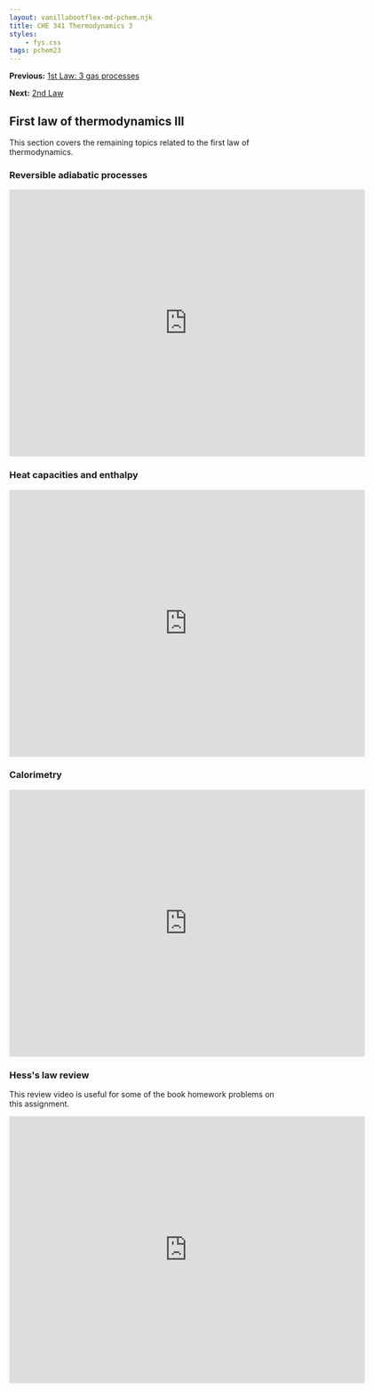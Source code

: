 ```yaml
---
layout: vanillabootflex-md-pchem.njk
title: CHE 341 Thermodynamics 3
styles:
    - fys.css
tags: pchem23
---
```


**Previous:** [1st Law: 3 gas processes](/pchem1-thermo-02)

**Next:** [2nd Law](/pchem1-thermo-04-2nd-law)

## First law of thermodynamics III

This section covers the remaining topics related to the first law of thermodynamics.

### Reversible adiabatic processes

<iframe width="640" height="480" src="https://www.youtube.com/embed/4U68KJU3AhU?si=WZPBpMvVjhewf5dw" title="YouTube video player" frameborder="0" allow="accelerometer; autoplay; clipboard-write; encrypted-media; gyroscope; picture-in-picture; web-share" allowfullscreen></iframe>

### Heat capacities and enthalpy

<iframe width="640" height="480" src="https://www.youtube.com/embed/dIzTECzA76s?si=xNrtRy0YdWhsT6Zm" title="YouTube video player" frameborder="0" allow="accelerometer; autoplay; clipboard-write; encrypted-media; gyroscope; picture-in-picture; web-share" allowfullscreen></iframe>



### Calorimetry

<iframe width="640" height="480" src="https://www.youtube.com/embed/VACvO7fwMig?si=yL7bXpgIu9SXPb0l" title="YouTube video player" frameborder="0" allow="accelerometer; autoplay; clipboard-write; encrypted-media; gyroscope; picture-in-picture; web-share" allowfullscreen></iframe>


### Hess's law review

This review video is useful for some of the book homework problems on this assignment.

<iframe width="640" height="480" src="https://www.youtube.com/embed/USWIjKuo_IY?si=XMyzwFW0rhfc7OnA" title="YouTube video player" frameborder="0" allow="accelerometer; autoplay; clipboard-write; encrypted-media; gyroscope; picture-in-picture; web-share" allowfullscreen></iframe>
